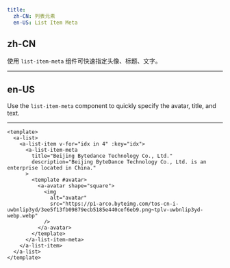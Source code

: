 ```yaml
title:
  zh-CN: 列表元素
  en-US: List Item Meta
```

## zh-CN

使用 `list-item-meta` 组件可快速指定头像、标题、文字。

---

## en-US

Use the `list-item-meta` component to quickly specify the avatar, title, and text.

---

```vue
<template>
  <a-list>
    <a-list-item v-for="idx in 4" :key="idx">
      <a-list-item-meta
        title="Beijing Bytedance Technology Co., Ltd."
        description="Beijing ByteDance Technology Co., Ltd. is an enterprise located in China."
      >
        <template #avatar>
          <a-avatar shape="square">
            <img
              alt="avatar"
              src="https://p1-arco.byteimg.com/tos-cn-i-uwbnlip3yd/3ee5f13fb09879ecb5185e440cef6eb9.png~tplv-uwbnlip3yd-webp.webp"
            />
          </a-avatar>
        </template>
      </a-list-item-meta>
    </a-list-item>
  </a-list>
</template>
```
